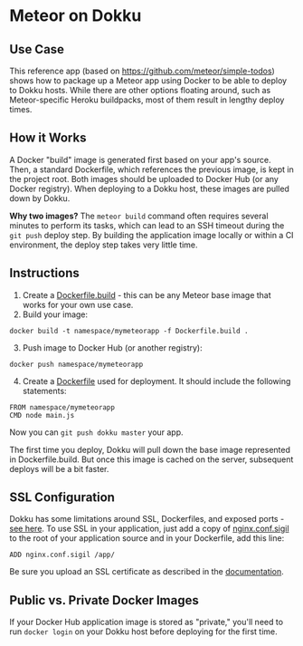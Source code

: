 # Meteor on Dokku

## Use Case

This reference app (based on https://github.com/meteor/simple-todos) shows how to package up a Meteor app using Docker to be able to deploy to Dokku hosts. While there are other options floating around, such as Meteor-specific Heroku buildpacks, most of them result in lengthy deploy times.

## How it Works

A Docker "build" image is generated first based on your app's source. Then, a standard Dockerfile, which references the previous image, is kept in the project root. Both images should be uploaded to Docker Hub (or any Docker registry). When deploying to a Dokku host, these images are pulled down by Dokku.

**Why two images?**
The ```meteor build``` command often requires several minutes to perform its tasks, which can lead to an SSH timeout during the ```git push``` deploy step. By building the application image locally or within a CI environment, the deploy step takes very little time.

## Instructions

1. Create a [Dockerfile.build](Dockerfile.build) - this can be any Meteor base image that works for your own use case.
2. Build your image:
  ```
  docker build -t namespace/mymeteorapp -f Dockerfile.build .
  ```
3. Push image to Docker Hub (or another registry):
  ```
  docker push namespace/mymeteorapp
  ```
4. Create a [Dockerfile](Dockerfile) used for deployment. It should include the following statements:

  ```
  FROM namespace/mymeteorapp
  CMD node main.js
  ```

Now you can ```git push dokku master``` your app.

The first time you deploy, Dokku will pull down the base image represented in Dockerfile.build. But once this image is cached on the server, subsequent deploys will be a bit faster.

## SSL Configuration

Dokku has some limitations around SSL, Dockerfiles, and exposed ports - [see here](https://github.com/dokku/dokku/issues/2078). To use SSL in your application, just add a copy of [nginx.conf.sigil](nginx.conf.sigil) to the root of your application source and in your Dockerfile, add this line:
```
ADD nginx.conf.sigil /app/
```

Be sure you upload an SSL certificate as described in the [documentation](http://dokku.viewdocs.io/dokku~v0.5.4/deployment/ssl-configuration/).

## Public vs. Private Docker Images

If your Docker Hub application image is stored as "private," you'll need to run ```docker login``` on your Dokku host before deploying for the first time.
